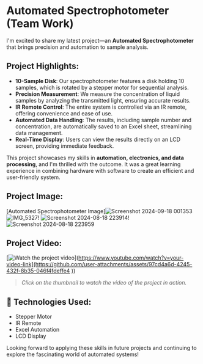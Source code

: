 #   Automated Spectrophotometer (Team Work)

I'm excited to share my latest project—an **Automated Spectrophotometer** that brings precision and automation to sample analysis.

##  Project Highlights:
- **10-Sample Disk**: Our spectrophotometer features a disk holding 10 samples, which is rotated by a stepper motor for sequential analysis.
- **Precision Measurement**: We measure the concentration of liquid samples by analyzing the transmitted light, ensuring accurate results.
- **IR Remote Control**: The entire system is controlled via an IR remote, offering convenience and ease of use.
- **Automated Data Handling**: The results, including sample number and concentration, are automatically saved to an Excel sheet, streamlining data management.
- **Real-Time Display**: Users can view the results directly on an LCD screen, providing immediate feedback.

This project showcases my skills in **automation, electronics, and data processing**, and I'm thrilled with the outcome. It was a great learning experience in combining hardware with software to create an efficient and user-friendly system.

##  Project Image:
[Automated Spectrophotometer Image]![Screenshot 2024-09-18 001353](https://github.com/user-attachments/assets/9f305fe0-3153-4943-8190-d9432be0f198)![IMG_5327](https://github.com/user-attachments/assets/87b54ba5-4f03-4299-9dea-a44ee9f27fb8)!
![Screenshot 2024-08-18 223914](https://github.com/user-attachments/assets/cd0a3ff4-433d-4e13-8d19-8166528b4492)!
![Screenshot 2024-08-18 223959](https://github.com/user-attachments/assets/7f33ad19-a999-412e-bf5c-1e09b80b731c)

##  Project Video:
[![Watch the project video]([path-to-your-thumbnail.jpg)](https://www.youtube.com/watch?v=your-video-link](https://github.com/user-attachments/assets/97cd4a6d-4245-432f-8b35-046f4fdeffe4
))




> *Click on the thumbnail to watch the video of the project in action.*

## 🔧 Technologies Used:
- Stepper Motor
- IR Remote
- Excel Automation
- LCD Display

Looking forward to applying these skills in future projects and continuing to explore the fascinating world of automated systems!
